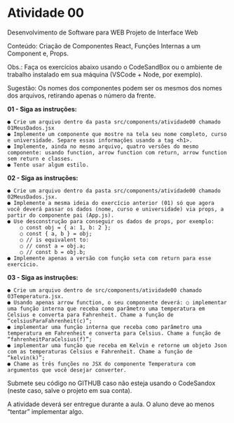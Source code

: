 # Atividade 00

Desenvolvimento de Software para WEB
Projeto de Interface Web

Conteúdo: Criação de Componentes React, Funções Internas a um Component e,
Props.

Obs.: Faça os exercícios abaixo usando o CodeSandBox ou o ambiente de trabalho
instalado em sua máquina (VSCode + Node, por exemplo).

Sugestão: Os nomes dos componentes podem ser os mesmos dos nomes dos
arquivos, retirando apenas o número da frente.

**01 - Siga as instruções:**

```
● Crie um arquivo dentro da pasta src/components/atividade00 chamado 01MeusDados.jsx
● Implemente um componente que mostre na tela seu nome completo, curso e universidade. Separe essas informações usando a tag <h1>.
● Implemente, ainda no mesmo arquivo, quatro versões do mesmo
componente: usando function, arrow function com return, arrow function sem return e classes.
● Tente usar algum estilo.
```
**02 - Siga as instruções:**

```
● Crie um arquivo dentro da pasta src/components/atividade00 chamado 02MeusDados.jsx.
● Implemente a mesma ideia do exercício anterior (01) só que agora você deverá passar os dados (nome, curso e universidade) via props, a partir do componente pai (App.js).
● Use desconstrução para conseguir os dados de props, por exemplo:
    ○ const obj = { a: 1, b: 2 };
    ○ const { a, b } = obj;
    ○ // is equivalent to:
    ○ // const a = obj.a;
    ○ // const b = obj.b;
● Implemente apenas a versão com função seta com return para esse exercício.
```
**03 - Siga as instruções:**

```
● Crie um arquivo dentro de src/components/atividade00 chamado 03Temperatura.jsx.
● Usando apenas arrow function, o seu componente deverá: ○ implementar uma função interna que receba como parâmetro uma temperatura em Celsius e converta para Fahrenheit. Chame a função de “celsiusParaFahrenheit(c)”;
● implementar uma função interna que receba como parâmetro uma temperatura em Fahrenheit e converta para Celsius. Chame a função de “fahrenheitParaCelsius(f)”;
● implementar uma função que receba em Kelvin e retorne um objeto Json com as temperaturas Celsius e Fahrenheit. Chame a função de “kelvin(k)”;
● Chame as três funções no JSX do componente Temperatura com argumentos que você desejar converter.
```
Submete seu código no GITHUB caso não esteja usando o CodeSandox (neste caso, salve o projeto em sua conta).

A atividade deverá ser entregue durante a aula. O aluno deve ao menos “tentar” implementar algo.



